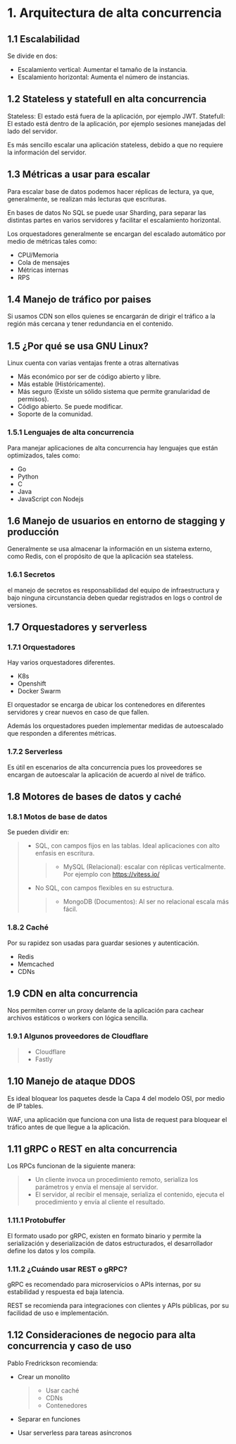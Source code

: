 # 1. Arquitectura de alta concurrencia



## 1.1 Escalabilidad

Se divide en dos:

-   Escalamiento vertical: Aumentar el tamaño de la instancia.
-   Escalamiento horizontal: Aumenta el número de instancias.

## 1.2 Stateless y statefull en alta concurrencia

Stateless: El estado está fuera de la aplicación, por ejemplo JWT.
Statefull: El estado está dentro de la aplicación, por ejemplo sesiones
manejadas del lado del servidor.

Es más sencillo escalar una aplicación stateless, debido a que no
requiere la información del servidor.

## 1.3 Métricas a usar para escalar

Para escalar base de datos podemos hacer réplicas de lectura, ya que,
generalmente, se realizan más lecturas que escrituras.

En bases de datos No SQL se puede usar Sharding, para separar las
distintas partes en varios servidores y facilitar el escalamiento
horizontal.

Los orquestadores generalmente se encargan del escalado automático por
medio de métricas tales como:

-   CPU/Memoria
-   Cola de mensajes
-   Métricas internas
-   RPS

## 1.4 Manejo de tráfico por paises

Si usamos CDN son ellos quienes se encargarán de dirigir el tráfico a la
región más cercana y tener redundancia en el contenido.

## 1.5 ¿Por qué se usa GNU Linux?

Linux cuenta con varias ventajas frente a otras alternativas

-   Más económico por ser de código abierto y libre.
-   Más estable (Históricamente).
-   Más seguro (Existe un sólido sistema que permite granularidad de
    permisos).
-   Código abierto. Se puede modificar.
-   Soporte de la comunidad.

### 1.5.1 Lenguajes de alta concurrencia

Para manejar aplicaciones de alta concurrencia hay lenguajes que están
optimizados, tales como:

-   Go
-   Python
-   C
-   Java
-   JavaScript con Nodejs

## 1.6 Manejo de usuarios en entorno de stagging y producción

Generalmente se usa almacenar la información en un sistema externo, como
Redis, con el propósito de que la aplicación sea stateless.

### 1.6.1 Secretos

el manejo de secretos es responsabilidad del equipo de infraestructura y
bajo ninguna circunstancia deben quedar registrados en logs o control de
versiones.

## 1.7 Orquestadores y serverless

### 1.7.1 Orquestadores

Hay varios orquestadores diferentes.

-   K8s
-   Openshift
-   Docker Swarm

El orquestador se encarga de ubicar los contenedores en diferentes
servidores y crear nuevos en caso de que fallen.

Además los orquestadores pueden implementar medidas de autoescalado que
responden a diferentes métricas.

### 1.7.2 Serverless

Es útil en escenarios de alta concurrencia pues los proveedores se
encargan de autoescalar la aplicación de acuerdo al nivel de tráfico.

## 1.8 Motores de bases de datos y caché

### 1.8.1 Motos de base de datos

Se pueden dividir en:

> -   SQL, con campos fijos en las tablas. Ideal aplicaciones con alto
>     enfasis en escritura.
>
>     > -   MySQL (Relacional): escalar con réplicas verticalmente. Por
>     >     ejemplo con <https://vitess.io/>
>
> -   No SQL, con campos flexibles en su estructura.
>
>     > -   MongoDB (Documentos): Al ser no relacional escala más fácil.

### 1.8.2 Caché

Por su rapidez son usadas para guardar sesiones y autenticación.

-   Redis
-   Memcached
-   CDNs

## 1.9 CDN en alta concurrencia

Nos permiten correr un proxy delante de la aplicación para cachear
archivos estáticos o workers con lógica sencilla.

### 1.9.1 Algunos proveedores de Cloudflare

> -   Cloudflare
> -   Fastly

## 1.10 Manejo de ataque DDOS

Es ideal bloquear los paquetes desde la Capa 4 del modelo OSI, por medio
de IP tables.

WAF, una aplicación que funciona con una lista de request para bloquear
el tráfico antes de que llegue a la aplicación.

## 1.11 gRPC o REST en alta concurrencia

Los RPCs funcionan de la siguiente manera:

> -   Un cliente invoca un procedimiento remoto, serializa los
>     parámetros y envía el mensaje al servidor.
> -   El servidor, al recibir el mensaje, serializa el contenido,
>     ejecuta el procedimiento y envía al cliente el resultado.

### 1.11.1 Protobuffer

El formato usado por gRPC, existen en formato binario y permite la
serialización y deserialización de datos estructurados, el desarrollador
define los datos y los compila.

### 1.11.2 ¿Cuándo usar REST o gRPC?

gRPC es recomendado para microservicios o APIs internas, por su
estabilidad y respuesta ed baja latencia.

REST se recomienda para integraciones con clientes y APIs públicas, por
su facilidad de uso e implementación.

## 1.12 Consideraciones de negocio para alta concurrencia y caso de uso

Pablo Fredrickson recomienda:

-   Crear un monolito

    > -   Usar caché
    > -   CDNs
    > -   Contenedores

-   Separar en funciones

-   Usar serverless para tareas asíncronos
